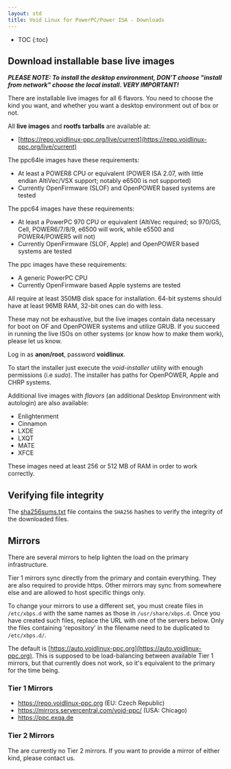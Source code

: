 ```yaml
---
layout: std
title: Void Linux for PowerPC/Power ISA - Downloads
---
```

* TOC
{:toc}

## Download installable base live images

***PLEASE NOTE: To install the desktop environment, DON'T choose "install from
network" choose the local install. VERY IMPORTANT!***

There are installable live images for all 6 flavors. You need to choose the kind
you want, and whether you want a desktop environment out of box or not.

All **live images** and **rootfs tarballs** are available at:

* [https://repo.voidlinux-ppc.org/live/current](https://repo.voidlinux-ppc.org/live/current)

The ppc64le images have these requirements:

- At least a POWER8 CPU or equivalent (POWER ISA 2.07, with little endian
  AltiVec/VSX support; notably e6500 is not supported)
- Currently OpenFirmware (SLOF) and OpenPOWER based systems are tested

The ppc64 images have these requirements:

- At least a PowerPC 970 CPU or equivalent (AltiVec required; so 970/G5, Cell,
  POWER6/7/8/9, e6500 will work, while e5500 and POWER4/POWER5 will not)
- Currently OpenFirmware (SLOF, Apple) and OpenPOWER based systems are tested

The ppc images have these requirements:

- A generic PowerPC CPU
- Currently OpenFirmware based Apple systems are tested

All require at least 350MB disk space for installation. 64-bit systems should
have at least 96MB RAM, 32-bit ones can do with less.

These may not be exhaustive, but the live images contain data necessary for
boot on OF and OpenPOWER systems and utilize GRUB. If you succeed in running
the live ISOs on other systems (or know how to make them work), please let us
know.

Log in as **anon/root**, password **voidlinux**.

To start the installer just execute the *void-installer* utility with enough
permissions (i.e *sudo*). The installer has paths for OpenPOWER, Apple and
CHRP systems.

Additional live images with *flavors* (an additional Desktop Environment with
autologin) are also available:

- Enlightenment
- Cinnamon
- LXDE
- LXQT
- MATE
- XFCE

These images need at least 256 or 512 MB of RAM in order to work correctly.

## Verifying file integrity

The
[sha256sums.txt](https://repo.voidlinux-ppc.org/live/current/sha256sums.txt)
file contains the `SHA256` hashes to verify the integrity of the downloaded files.

## Mirrors

There are several mirrors to help lighten the load on the primary infrastructure.

Tier 1 mirrors sync directly from the primary and contain everything. They are
also required to provide https. Other mirrors may sync from somewhere else and
are allowed to host specific things only.

To change your mirrors to use a different set, you must create files
in `/etc/xbps.d` with the same names as those in `/usr/share/xbps.d`.
Once you have created such files, replace the URL with one of the servers
below. Only the files containing 'repository' in the filename need to be
duplicated to `/etc/xbps.d/`.

The default is [https://auto.voidlinux-ppc.org](https://auto.voidlinux-ppc.org).
This is supposed to be load-balancing between available Tier 1 mirrors, but that
currently does not work, so it's equivalent to the primary for the time being.

### Tier 1 Mirrors

  * https://repo.voidlinux-ppc.org (EU: Czech Republic)
  * https://mirrors.servercentral.com/void-ppc/ (USA: Chicago)
  * https://ppc.exqa.de

### Tier 2 Mirrors

The are currently no Tier 2 mirrors. If you want to provide a mirror of either
kind, please contact us.
